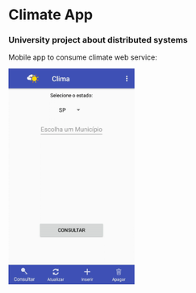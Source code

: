# Climate App
### University project about distributed systems


Mobile app to consume climate web service:

<a href="https://github.com/mateus-os/climate_app/tree/master/preview">
<img src ="https://raw.githubusercontent.com/mateus-os/climate_app/master/preview/Tela%20Inicial.png" width="250">
</a>
